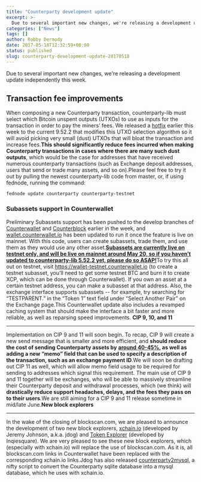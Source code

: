 ```yaml
---
title: "Counterparty development update"
excerpt: >-
  Due to several important new changes, we're releasing a development update independently this week. Transaction fee improvements When composing a new Counterparty transaction, counterparty-lib must select which Bitcoin unspent outputs (UTXOs) to use as inputs for the transaction in order to pay the miners’ fees.  We released a hotfix earlier this week to the current 9.52.2
categories: ["News"]
tags: []
author: Robby Dermody
date: 2017-05-18T12:32:59+00:00
status: published
slug: counterparty-development-update-20170518
---
```


Due to several important new changes, we're releasing a development update independently this week.

**Transaction fee improvements**
--------------------------------

When composing a new Counterparty transaction, counterparty-lib must select which Bitcoin unspent outputs (UTXOs) to use as inputs for the transaction in order to pay the miners’ fees. We released a [hotfix](https://github.com/CounterpartyXCP/counterparty-lib/pull/970/files) earlier this week to the current 9.52.2 that modifies this UTXO selection algorithm so it will avoid picking very small (dust) UTXOs that will bloat the transaction and increase fees.**This should significantly reduce fees incurred when making Counterparty transactions in cases where there are many such dust outputs**, which would be the case for addresses that have received numerous counterparty transactions (such as Exchange deposit addresses, users that send or trade many assets, and so on).Please feel free to try it out by pulling the newest counterparty-lib code from master, or, if using fednode, running the command:

```
fednode update counterparty counterparty-testnet
```

### **Subassets support in Counterwallet**

Preliminary Subassets support has been pushed to the develop branches of [Counterwallet](https://github.com/CounterpartyXCP/counterwallet/commits/develop) and [Counterblock](https://github.com/CounterpartyXCP/counterblock/commits/develop) earlier in the week, and [wallet.counterwallet.io](https://wallet.counterwallet.io) has been updated to run it once the feature is live on mainnet. With this code, users can create subassets, trade them, and use them as they would use any other asset.<span style="text-decoration: underline;">**Subassets are currently live on testnet only, and will be live on mainnet around May 20, so if you haven’t updated to counterparty-lib 5.52.2 yet, please do so ASAP!**</span>To try this all out on testnet, visit <https://wallet-testnet.counterwallet.io> (to create a testnet subasset, you'll need to get some testnet BTC and burn it to create XCP, which can be done through Counterwallet). If you own an asset at a certain testnet address, you can make a subasset at that address. Also, the exchange interface supports subassets -- for example, try searching for “TESTPARENT.” in the “Token 1” text field under “Select Another Pair” on the Exchange page.This Counterwallet update also includes a revamped caching system that should make the interface a bit faster and more reliable, as well as reparsing speed improvements. **CIP 9, 10, and 11**

---

Implementation on CIP 9 and 11 will soon begin. To recap, CIP 9 will create a new send message that is smaller and more efficient, and **should reduce the cost of sending Counterparty assets by** [**around 40-45%**](http://counterparty.local/news/counterparty-on-scalability-and-the-future/)**, as well as adding a new “memo” field that can be used to specify a description of the transaction, such as an exchange payment ID**.We will soon be drafting out CIP 11 as well, which will allow memo field usage to be required for sending to addresses which signal this requirement. The main use of CIP 9 and 11 together will be exchanges, who will be able to massively streamline their Counterparty deposit and withdrawal processes, which (we think) will **drastically reduce support headaches, delays, and the fees they pass on to their users**.We are still aiming for a CIP 9 and 11 release sometime in mid/late June.**New block explorers**

---

In the wake of the closing of blockscan.com, we are pleased to announce the development of two new block explorers, [xchain.io](http://xchain.io) (developed by Jeremy Johnson, a.k.a. jdog) and [Token Explorer](https://blog.indiesquare.me/token-explorer-beta-release-9432025a537d) (developed by Inqiesquare). We are very pleased to see these new block explorers, which (especially with xchain.io) will replace the use of blockscan.com. As it is, all blockscan.com links in Counterwallet have been replaced with the corresponding xchain.io links.Jdog has also released [counterparty2mysql](https://github.com/jdogresorg/counterparty2mysql), a nifty script to convert the Counterparty sqlite database into a mysql database, which he uses with xchain.io.